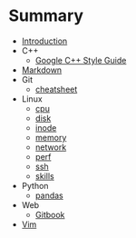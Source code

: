# Summary

* [Introduction](README.md)
* C++
  * [Google C++ Style Guide](https://google.github.io/styleguide/cppguide.html)
* [Markdown](http://xszhao.science/blog/markdown-syntax/)
* Git
  * [cheatsheet](https://education.github.com/git-cheat-sheet-education.pdf)
* Linux
  * [cpu](content/linux/cpu.md)
  * [disk](content/linux/disk.md)
  * [inode](content/linux/inode.md)
  * [memory](content/linux/mem.md)
  * [network](content/linux/network.md)
  * [perf](content/linux/perf.md)
  * [ssh](content/linux/ssh.md)
  * [skills](content/linux/skills.md)
* Python
  * [pandas](content/python/pandas.md)
* Web
  * [Gitbook](content/web/gitbook.md)
* [Vim](content/vim.md)
